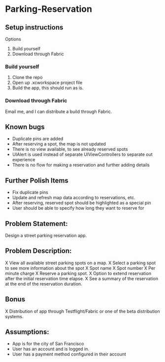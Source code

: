 # Parking-Reservation

## Setup instructions
Options
1) Build yourself
2) Download through Fabric

### Build yourself
1) Clone the repo
2) Open up .xcworkspace project file
3) Build the app, this should run as is.

### Download through Fabric
Email me, and I can distribute a build through Fabric.

## Known bugs

- Duplicate pins are added
- After reserving a spot, the map is not updated
- There is no view available, to see already reserved spots
- UIAlert is used instead of separate UIViewControllers to separate out experience
- There is no flow for making a reservation and further adding details

## Further Polish Items

- Fix duplicate pins
- Update and refresh map data according to reservations, etc.
- After reserving, reserved spot should be highlighted as a special pin
- User should be able to specify how long they want to reserve for

## Problem Statement:
Design a street parking reservation app.

## Problem Description:
X View all available street parking spots on a map.
X Select a parking spot to see more information about the spot
  X Spot name
  X Spot number
  X Per minute charge
X Reserve a parking spot.
X Option to extend reservation after the initial reservation time elapse.
X See a summary of the reservation at the end of the reservation duration.

## Bonus
X Distribution of app through Testflight/Fabric or one of the beta distribution
systems.

## Assumptions:
- App is for the city of San Francisco
- User has an account and is logged in.
- User has a payment method configured in their account

